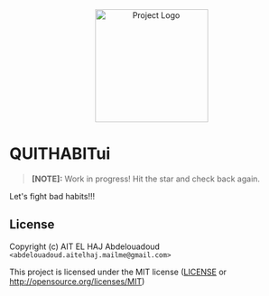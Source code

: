 
<div align="center">
  <img src="https://github.com/user-attachments/assets/a163ef57-e322-418b-8300-351a6fda4d3c" alt="Project Logo" width="200" height="200">
</div>

#     QUITHABITui
> **[NOTE]:** Work in progress! Hit the star and check back again.

Let's fight bad habits!!!

## License

Copyright (c) AIT EL HAJ Abdelouadoud `<abdelouadoud.aitelhaj.mailme@gmail.com>`

This project is licensed under the MIT license ([LICENSE] or <http://opensource.org/licenses/MIT>)

[LICENSE]: ./LICENSE
